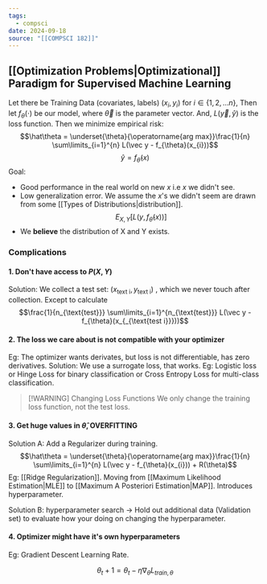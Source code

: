 ```yaml
---
tags:
  - compsci
date: 2024-09-18
source: "[[COMPSCI 182]]"
---
```

## [[Optimization Problems|Optimizational]] Paradigm for Supervised Machine Learning

Let there be Training Data (covariates, labels) $(x_{i}, y_{i})$ for $i \in \{1,2,... n\}$, Then let $f_{\theta}(\cdot)$ be our model, where $\vec \theta$ is the parameter vector. And, $L(\vec{y}, \hat{y})$ is the loss function. Then we minimize empirical risk:$$\hat\theta = \underset{\theta}{\operatorname{arg max}}\frac{1}{n} \sum\limits_{i=1}^{n} L(\vec y - f_{\theta}(x_{i}))$$
$$\hat y= f_{\hat \theta}(x)$$
Goal:
- Good performance in the real world on new $x$ i.e $x$ we didn't see.
- Low generalization error. We assume the $x$'s we didn't seem are drawn from some [[Types of Distributions|distribution]].
$$E_{X,Y}[L(y,f_{\hat \theta}(x))]$$
- We __believe__ the distribution of X and Y exists.


### Complications
#### 1. Don't have access to $P(X,Y)$

Solution: We collect a test set: $(x_{\text{text i}}, y_{\text{text i}})$ , which we never touch after collection.
Except to calculate $$\frac{1}{n_{\text{test}}} \sum\limits_{i=1}^{n_{\text{test}}} L(\vec y - f_{\theta}(x_{_{\text{test i}}}))$$

#### 2. The loss we care about is not compatible with your optimizer

Eg: The optimizer wants derivates, but loss is not differentiable, has zero derivatives.
Solution: We use a surrogate loss, that works.
Eg: Logistic loss or Hinge Loss for binary classification or Cross Entropy Loss for multi-class classification.
<br>

>[!WARNING]  Changing Loss Functions
>We only change the training loss function, not the test loss.

#### 3. Get huge values in $\hat \theta$, OVERFITTING

Solution A: Add a Regularizer during training. $$\hat\theta = \underset{\theta}{\operatorname{arg max}}\frac{1}{n} \sum\limits_{i=1}^{n} L(\vec y - f_{\theta}(x_{i})) + R(\theta)$$
Eg: [[Ridge Regularization]].
	Moving from [[Maximum Likelihood Estimation|MLE]] to [[Maximum A Posteriori Estimation|MAP]].
	Introduces hyperparameter.

Solution B: hyperparameter search -> Hold out additional data
(Validation set) to evaluate how your doing on changing the hyperparameter.


#### 4. Optimizer might have it's own hyperparameters

Eg: Gradient Descent Learning Rate.

$$θ_t+1 = θ_t − η∇_θL_{train, \theta}$$
